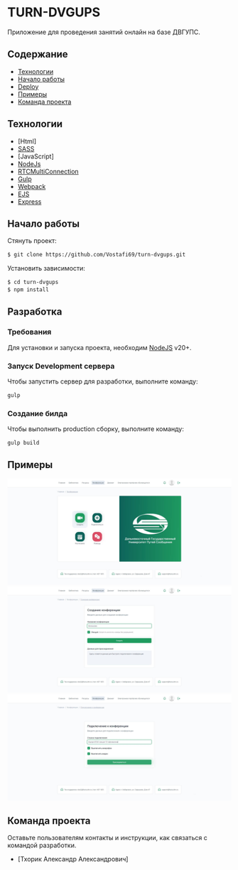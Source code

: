 # TURN-DVGUPS

Приложение для проведения занятий онлайн на базе ДВГУПС.

## Содержание

- [Технологии](#технологии)
- [Начало работы](#начало-работы)
- [Deploy](#deploy)
- [Примеры](#Примеры)
- [Команда проекта](#команда-проекта)

## Технологии

- [Html]
- [SASS](https://sass-lang.com/)
- [JavaScript]
- [NodeJs](https://nodejs.org/en)
- [RTCMultiConnection](https://github.com/muaz-khan/RTCMultiConnection)
- [Gulp](https://gulpjs.com/)
- [Webpack](https://webpack.js.org/)
- [EJS](https://ejs.co/)
- [Express](https://expressjs.com/)

## Начало работы

Стянуть проект:

```sh
$ git clone https://github.com/Vostafi69/turn-dvgups.git
```

Установить зависимости:

```sh
$ cd turn-dvgups
$ npm install
```

## Разработка

### Требования

Для установки и запуска проекта, необходим [NodeJS](https://nodejs.org/) v20+.

### Запуск Development сервера

Чтобы запустить сервер для разработки, выполните команду:

```sh
gulp
```

### Создание билда

Чтобы выполнить production сборку, выполните команду:

```sh
gulp build
```

## Примеры

![Страница конференций](https://github.com/Vostafi69/turn-dvgups/raw/master/examples/conf.jpg)
![Страница создания конференции](https://github.com/Vostafi69/turn-dvgups/raw/master/examples/create-conf.jpg)
![Страница соединения с конференцией](https://github.com/Vostafi69/turn-dvgups/raw/master/examples/join-conf.jpg)

## Команда проекта

Оставьте пользователям контакты и инструкции, как связаться с командой разработки.

- [Тхорик Александр Александрович]
